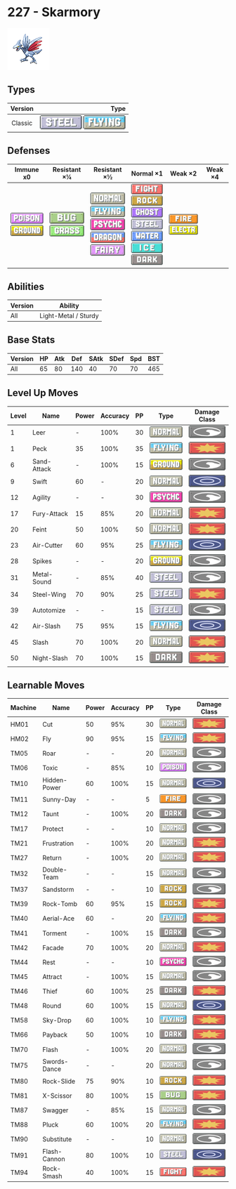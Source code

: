# 227 - Skarmory

![skarmory](../img/pokemon/227.png)

## Types

| Version | Type                                                                |
| :-----: | ------------------------------------------------------------------: |
| Classic | ![steel](../img/types/steel.png) ![flying](../img/types/flying.png) |

## Defenses

| Immune x0                                                                 | Resistant ×¼                                                      | Resistant ×½                                                                                                                                                                                   | Normal ×1                                                                                                                                                                                                                                                    | Weak ×2                                                                   | Weak ×4 |
| ------------------------------------------------------------------------- | ----------------------------------------------------------------- | ---------------------------------------------------------------------------------------------------------------------------------------------------------------------------------------------- | ------------------------------------------------------------------------------------------------------------------------------------------------------------------------------------------------------------------------------------------------------------ | ------------------------------------------------------------------------- | ------- |
| ![poison](../img/types/poison.png)<br/>![ground](../img/types/ground.png) | ![bug](../img/types/bug.png)<br/>![grass](../img/types/grass.png) | ![normal](../img/types/normal.png)<br/>![flying](../img/types/flying.png)<br/>![psychic](../img/types/psychic.png)<br/>![dragon](../img/types/dragon.png)<br/>![fairy](../img/types/fairy.png) | ![fighting](../img/types/fighting.png)<br/>![rock](../img/types/rock.png)<br/>![ghost](../img/types/ghost.png)<br/>![steel](../img/types/steel.png)<br/>![water](../img/types/water.png)<br/>![ice](../img/types/ice.png)<br/>![dark](../img/types/dark.png) | ![fire](../img/types/fire.png)<br/>![electric](../img/types/electric.png) |         |

## Abilities

| Version | Ability              |
| ------- | -------------------- |
| All     | Light-Metal / Sturdy |

## Base Stats

| Version | HP | Atk | Def | SAtk | SDef | Spd | BST |
| ------- | -- | --- | --- | ---- | ---- | --- | --- |
| All     | 65 | 80  | 140 | 40   | 70   | 70  | 465 |

## Level Up Moves

| Level | Name        | Power | Accuracy | PP | Type                                 | Damage Class                           |
| ----- | ----------- | ----- | -------- | -- | ------------------------------------ | -------------------------------------- |
| 1     | Leer        | -     | 100%     | 30 | ![normal](../img/types/normal.png)   | ![status](../img/types/status.png)     |
| 1     | Peck        | 35    | 100%     | 35 | ![flying](../img/types/flying.png)   | ![physical](../img/types/physical.png) |
| 6     | Sand-Attack | -     | 100%     | 15 | ![ground](../img/types/ground.png)   | ![status](../img/types/status.png)     |
| 9     | Swift       | 60    | -        | 20 | ![normal](../img/types/normal.png)   | ![special](../img/types/special.png)   |
| 12    | Agility     | -     | -        | 30 | ![psychic](../img/types/psychic.png) | ![status](../img/types/status.png)     |
| 17    | Fury-Attack | 15    | 85%      | 20 | ![normal](../img/types/normal.png)   | ![physical](../img/types/physical.png) |
| 20    | Feint       | 50    | 100%     | 50 | ![normal](../img/types/normal.png)   | ![physical](../img/types/physical.png) |
| 23    | Air-Cutter  | 60    | 95%      | 25 | ![flying](../img/types/flying.png)   | ![special](../img/types/special.png)   |
| 28    | Spikes      | -     | -        | 20 | ![ground](../img/types/ground.png)   | ![status](../img/types/status.png)     |
| 31    | Metal-Sound | -     | 85%      | 40 | ![steel](../img/types/steel.png)     | ![status](../img/types/status.png)     |
| 34    | Steel-Wing  | 70    | 90%      | 25 | ![steel](../img/types/steel.png)     | ![physical](../img/types/physical.png) |
| 39    | Autotomize  | -     | -        | 15 | ![steel](../img/types/steel.png)     | ![status](../img/types/status.png)     |
| 42    | Air-Slash   | 75    | 95%      | 15 | ![flying](../img/types/flying.png)   | ![special](../img/types/special.png)   |
| 45    | Slash       | 70    | 100%     | 20 | ![normal](../img/types/normal.png)   | ![physical](../img/types/physical.png) |
| 50    | Night-Slash | 70    | 100%     | 15 | ![dark](../img/types/dark.png)       | ![physical](../img/types/physical.png) |

## Learnable Moves

| Machine | Name         | Power | Accuracy | PP | Type                                   | Damage Class                           |
| ------- | ------------ | ----- | -------- | -- | -------------------------------------- | -------------------------------------- |
| HM01    | Cut          | 50    | 95%      | 30 | ![normal](../img/types/normal.png)     | ![physical](../img/types/physical.png) |
| HM02    | Fly          | 90    | 95%      | 15 | ![flying](../img/types/flying.png)     | ![physical](../img/types/physical.png) |
| TM05    | Roar         | -     | -        | 20 | ![normal](../img/types/normal.png)     | ![status](../img/types/status.png)     |
| TM06    | Toxic        | -     | 85%      | 10 | ![poison](../img/types/poison.png)     | ![status](../img/types/status.png)     |
| TM10    | Hidden-Power | 60    | 100%     | 15 | ![normal](../img/types/normal.png)     | ![special](../img/types/special.png)   |
| TM11    | Sunny-Day    | -     | -        | 5  | ![fire](../img/types/fire.png)         | ![status](../img/types/status.png)     |
| TM12    | Taunt        | -     | 100%     | 20 | ![dark](../img/types/dark.png)         | ![status](../img/types/status.png)     |
| TM17    | Protect      | -     | -        | 10 | ![normal](../img/types/normal.png)     | ![status](../img/types/status.png)     |
| TM21    | Frustration  | -     | 100%     | 20 | ![normal](../img/types/normal.png)     | ![physical](../img/types/physical.png) |
| TM27    | Return       | -     | 100%     | 20 | ![normal](../img/types/normal.png)     | ![physical](../img/types/physical.png) |
| TM32    | Double-Team  | -     | -        | 15 | ![normal](../img/types/normal.png)     | ![status](../img/types/status.png)     |
| TM37    | Sandstorm    | -     | -        | 10 | ![rock](../img/types/rock.png)         | ![status](../img/types/status.png)     |
| TM39    | Rock-Tomb    | 60    | 95%      | 15 | ![rock](../img/types/rock.png)         | ![physical](../img/types/physical.png) |
| TM40    | Aerial-Ace   | 60    | -        | 20 | ![flying](../img/types/flying.png)     | ![physical](../img/types/physical.png) |
| TM41    | Torment      | -     | 100%     | 15 | ![dark](../img/types/dark.png)         | ![status](../img/types/status.png)     |
| TM42    | Facade       | 70    | 100%     | 20 | ![normal](../img/types/normal.png)     | ![physical](../img/types/physical.png) |
| TM44    | Rest         | -     | -        | 10 | ![psychic](../img/types/psychic.png)   | ![status](../img/types/status.png)     |
| TM45    | Attract      | -     | 100%     | 15 | ![normal](../img/types/normal.png)     | ![status](../img/types/status.png)     |
| TM46    | Thief        | 60    | 100%     | 25 | ![dark](../img/types/dark.png)         | ![physical](../img/types/physical.png) |
| TM48    | Round        | 60    | 100%     | 15 | ![normal](../img/types/normal.png)     | ![special](../img/types/special.png)   |
| TM58    | Sky-Drop     | 60    | 100%     | 10 | ![flying](../img/types/flying.png)     | ![physical](../img/types/physical.png) |
| TM66    | Payback      | 50    | 100%     | 10 | ![dark](../img/types/dark.png)         | ![physical](../img/types/physical.png) |
| TM70    | Flash        | -     | 100%     | 20 | ![normal](../img/types/normal.png)     | ![status](../img/types/status.png)     |
| TM75    | Swords-Dance | -     | -        | 20 | ![normal](../img/types/normal.png)     | ![status](../img/types/status.png)     |
| TM80    | Rock-Slide   | 75    | 90%      | 10 | ![rock](../img/types/rock.png)         | ![physical](../img/types/physical.png) |
| TM81    | X-Scissor    | 80    | 100%     | 15 | ![bug](../img/types/bug.png)           | ![physical](../img/types/physical.png) |
| TM87    | Swagger      | -     | 85%      | 15 | ![normal](../img/types/normal.png)     | ![status](../img/types/status.png)     |
| TM88    | Pluck        | 60    | 100%     | 20 | ![flying](../img/types/flying.png)     | ![physical](../img/types/physical.png) |
| TM90    | Substitute   | -     | -        | 10 | ![normal](../img/types/normal.png)     | ![status](../img/types/status.png)     |
| TM91    | Flash-Cannon | 80    | 100%     | 10 | ![steel](../img/types/steel.png)       | ![special](../img/types/special.png)   |
| TM94    | Rock-Smash   | 40    | 100%     | 15 | ![fighting](../img/types/fighting.png) | ![physical](../img/types/physical.png) |
